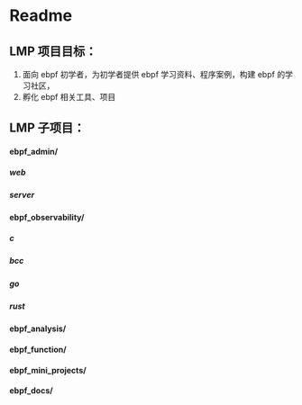 # Readme



## LMP 项目目标：

1. 面向 ebpf 初学者，为初学者提供 ebpf 学习资料、程序案例，构建 ebpf 的学习社区，
2. 孵化 ebpf 相关工具、项目



## LMP 子项目：

#### ebpf_admin/

##### 	web

##### 	server



#### ebpf_observability/ 

##### 	c

##### 	bcc

##### 	go

##### 	rust



#### ebpf_analysis/ 



#### ebpf_function/ 



#### ebpf_mini_projects/ 



#### ebpf_docs/ 

